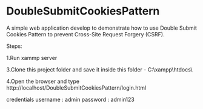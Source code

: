 # DoubleSubmitCookiesPattern
A simple web application develop to demonstrate how to use Double Submit Cookies Pattern to prevent Cross-Site Request Forgery (CSRF).

Steps:

1.Run xammp server

3.Clone this project folder and save it inside this folder - C:\xampp\htdocs\

4.Open the browser and type http://localhost/DoubleSubmitCookiesPattern/login.html

credentials 
username : admin
password : admin123
